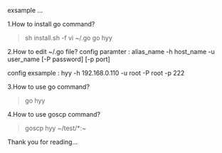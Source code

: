exsample ... 

1.How to install go command?
> sh install.sh -f
> vi ~/.go
> go hyy

2.How to edit ~/.go file?
config paramter :
    alias_name -h host_name -u user_name [-P password] [-p port]

config exsample :
    hyy -h 192.168.0.110 -u root -P root -p 222

3.How to use go command?
> go hyy

4.How to use goscp command?
> goscp hyy ~/test/*:~

Thank you for reading...
